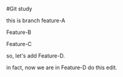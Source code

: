#Git study

this is branch feature-A

Feature-B

Feature-C

so, let's add Feature-D.

in fact, now we are in Feature-D do this edit.
